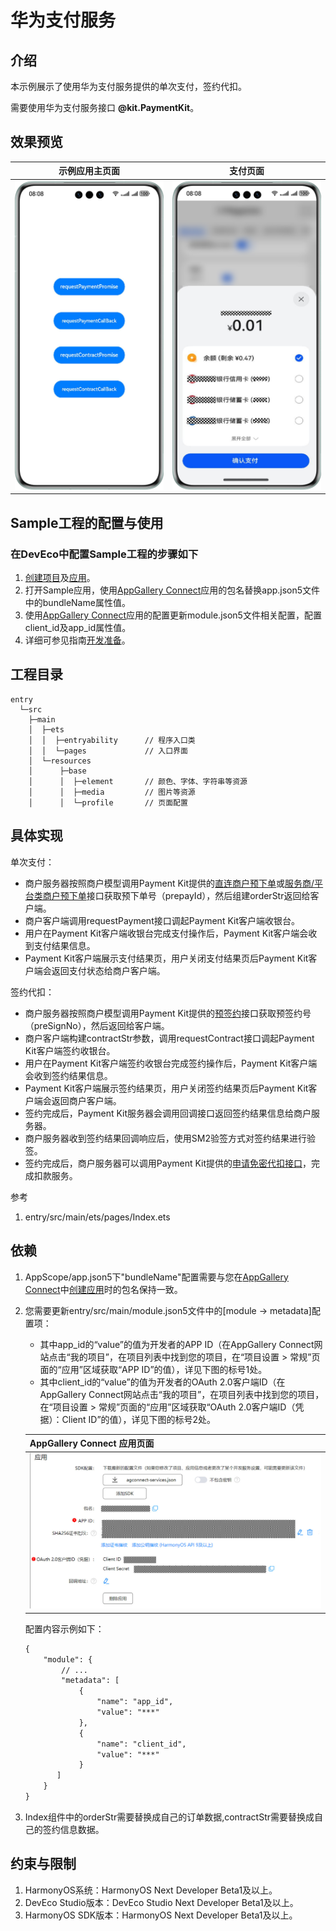 # 华为支付服务

## 介绍

本示例展示了使用华为支付服务提供的单次支付，签约代扣。

需要使用华为支付服务接口 **@kit.PaymentKit**。

## 效果预览

| **示例应用主页面**           | **支付页面**             |
|-----------------------|-------------------------|
| ![img_2.png](img_2.png) | ![img_3.png](img_3.png) |

## Sample工程的配置与使用

### 在DevEco中配置Sample工程的步骤如下

1. [创建项目](https://developer.huawei.com/consumer/cn/doc/app/agc-help-createproject-0000001100334664)及[应用](https://developer.huawei.com/consumer/cn/doc/app/agc-help-createapp-0000001146718717)。
2. 打开Sample应用，使用[AppGallery Connect](https://developer.huawei.com/consumer/cn/service/josp/agc/index.html)应用的包名替换app.json5文件中的bundleName属性值。
3. 使用[AppGallery Connect](https://developer.huawei.com/consumer/cn/service/josp/agc/index.html)应用的配置更新module.json5文件相关配置，配置client_id及app_id属性值。
4. 详细可参见指南[开发准备](https://developer.huawei.com/consumer/cn/doc/harmonyos-guides-V5/payment-preparations-0000001716034257-V5)。

## 工程目录
```
entry
  └─src                     
    ├─main                
    │  ├─ets              
    │  │  ├─entryability      // 程序入口类
    │  │  └─pages             // 入口界面
    │  └─resources        
    │      ├─base         
    │      │  ├─element       // 颜色、字体、字符串等资源
    │      │  ├─media         // 图片等资源  
    │      │  └─profile       // 页面配置
```  

## 具体实现
单次支付：
- 商户服务器按照商户模型调用Payment Kit提供的[直连商户预下单](https://developer.huawei.com/consumer/cn/doc/harmonyos-references-V5/payment-prepay-V5)或[服务商/平台类商户预下单](https://developer.huawei.com/consumer/cn/doc/harmonyos-references-V5/payment-agent-prepay-V5)接口获取预下单号（prepayId），然后组建orderStr返回给客户端。
- 商户客户端调用requestPayment接口调起Payment Kit客户端收银台。
- 用户在Payment Kit客户端收银台完成支付操作后，Payment Kit客户端会收到支付结果信息。
- Payment Kit客户端展示支付结果页，用户关闭支付结果页后Payment Kit客户端会返回支付状态给商户客户端。

签约代扣：
- 商户服务器按照商户模型调用Payment Kit提供的[预签约](https://developer.huawei.com/consumer/cn/doc/harmonyos-references-V5/payment-withhold-presign-V5)接口获取预签约号（preSignNo），然后返回给客户端。
- 商户客户端构建contractStr参数，调用requestContract接口调起Payment Kit客户端签约收银台。
- 用户在Payment Kit客户端签约收银台完成签约操作后，Payment Kit客户端会收到签约结果信息。
- Payment Kit客户端展示签约结果页，用户关闭签约结果页后Payment Kit客户端会返回商户客户端。
- 签约完成后，Payment Kit服务器会调用回调接口返回签约结果信息给商户服务器。
- 商户服务器收到签约结果回调响应后，使用SM2验签方式对签约结果进行验签。
- 签约完成后，商户服务器可以调用Payment Kit提供的[申请免密代扣接口](https://developer.huawei.com/consumer/cn/doc/harmonyos-references-V5/payment-withhold-apply-0000001833301829-V5)，完成扣款服务。

参考
1. entry/src/main/ets/pages/Index.ets

## 依赖
1. AppScope/app.json5下"bundleName"配置需要与您在[AppGallery Connect](https://developer.huawei.com/consumer/cn/service/josp/agc/index.html)中[创建应用](https://developer.huawei.com/consumer/cn/service/josp/agc/index.html)时的包名保持一致。
2. 您需要更新entry/src/main/module.json5文件中的[module -> metadata]配置项：
   - 其中app_id的“value”的值为开发者的APP ID（在AppGallery Connect网站点击“我的项目”，在项目列表中找到您的项目，在“项目设置 > 常规”页面的“应用”区域获取“APP ID”的值），详见下图的标号1处。
   - 其中client_id的“value”的值为开发者的OAuth 2.0客户端ID（在AppGallery Connect网站点击“我的项目”，在项目列表中找到您的项目，在“项目设置 > 常规”页面的“应用”区域获取“OAuth 2.0客户端ID（凭据）：Client ID”的值），详见下图的标号2处。
   
   | **AppGallery Connect 应用页面** |
   |-------------------------------|
   | ![agc_app.png](agc_app.png) | 

   配置内容示例如下：
   ```xml
   {
       "module": {
           // ...
           "metadata": [
               {
                   "name": "app_id",
                   "value": "***"
               },
               {
                   "name": "client_id",
                   "value": "***"
               }
          ]
       }
   }
   ```

3. Index组件中的orderStr需要替换成自己的订单数据,contractStr需要替换成自己的签约信息数据。

## 约束与限制
1. HarmonyOS系统：HarmonyOS Next Developer Beta1及以上。
2. DevEco Studio版本：DevEco Studio Next Developer Beta1及以上。
3. HarmonyOS SDK版本：HarmonyOS Next Developer Beta1及以上。
